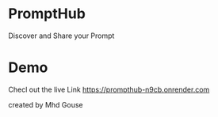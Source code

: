 # PromptHub

Discover and Share your Prompt

# Demo

Checl out the live Link
https://prompthub-n9cb.onrender.com

created by Mhd Gouse
